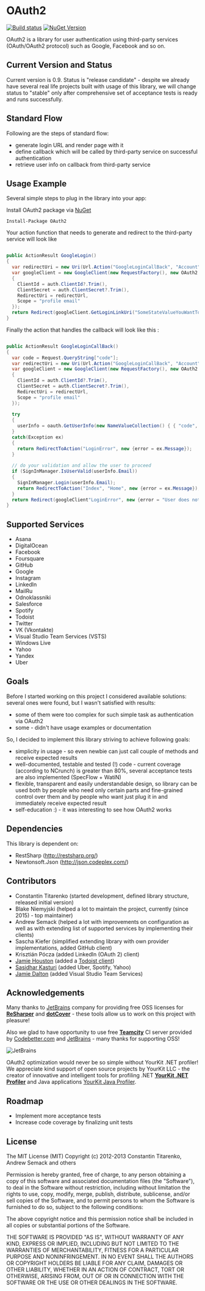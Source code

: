 ﻿# OAuth2 #
[![Build status](https://ci.appveyor.com/api/projects/status/391rgw9mf4qnolio/branch/master?svg=true)](https://ci.appveyor.com/project/niemyjski/oauth2/branch/master)
[![NuGet Version](http://img.shields.io/nuget/v/OAuth2.svg?style=flat)](https://www.nuget.org/packages/OAuth2/)

OAuth2 is a library for user authentication using third-party services (OAuth/OAuth2 protocol) such as Google, Facebook and so on.

## Current Version and Status ##

Current version is 0.9. Status is "release candidate" - despite we already have several real life projects built with usage of this library, we will change status to "stable" only after comprehensive set of acceptance tests is ready and runs successfully.

## Standard Flow ##

Following are the steps of standard flow:

- generate login URL and render page with it
- define callback which will be called by third-party service on successful authentication
- retrieve user info on callback from third-party service

## Usage Example ##

Several simple steps to plug in the library into your app:

Install OAuth2 package via [NuGet](http://www.nuget.org/packages/OAuth2/)

```shell
Install-Package OAuth2
```

Your action function that needs to generate and redirect to the third-party service will look like

```c#

public ActionResult GoogleLogin()
{
  var redirectUri = new Uri(Url.Action("GoogleLoginCallBack", "Account", null, protocol: Request.Url.Scheme));
  var googleClient = new GoogleClient(new RequestFactory(), new OAuth2.Configuration.ClientConfiguration
  {
    ClientId = auth.ClientId?.Trim(),
    ClientSecret = auth.ClientSecret?.Trim(),
    RedirectUri = redirectUrl,
    Scope = "profile email"
  });
  return Redirect(googleClient.GetLoginLinkUri("SomeStateValueYouWantToUse"));
}
```

Finally the action that handles the callback will look like this :

```c#

public ActionResult GoogleLoginCallBack()
{
  var code = Request.QueryString["code"];
  var redirectUri = new Uri(Url.Action("GoogleLoginCallBack", "Account", null, protocol: Request.Url.Scheme));
  var googleClient = new GoogleClient(new RequestFactory(), new OAuth2.Configuration.ClientConfiguration
  {
    ClientId = auth.ClientId?.Trim(),
    ClientSecret = auth.ClientSecret?.Trim(),
    RedirectUri = redirectUrl,
    Scope = "profile email"
  });
  
  try
  {
    userInfo = oauth.GetUserInfo(new NameValueCollection() { { "code", code } });
  }
  catch(Exception ex)
  {
    return RedirectToAction("LoginError", new {error = ex.Message});
  }
  
  // do your validation and allow the user to proceed
  if (SignInManager.IsUserValid(userInfo.Email))
  {
    SignInManager.Login(userInfo.Email);
    return RedirectToAction("Index", "Home", new {error = ex.Message});
  }
  return Redirect(googleClient"LoginError", new {error = "User does not exists in the system"});
}
```

## Supported Services ##

- Asana
- DigitalOcean
- Facebook
- Foursquare
- GitHub
- Google
- Instagram
- LinkedIn
- MailRu
- Odnoklassniki
- Salesforce
- Spotify
- Todoist
- Twitter
- VK (Vkontakte)
- Visual Studio Team Services (VSTS)
- Windows Live
- Yahoo
- Yandex
- Uber

## Goals ##

Before I started working on this project I considered available solutions: several ones were found, but I wasn't satisfied with results:

- some of them were too complex for such simple task as authentication via OAuth2
- some - didn't have usage examples or documentation

So, I decided to implement this library striving to achieve following goals:

- simplicity in usage - so even newbie can just call couple of methods and receive expected results
- well-documented, testable and tested (!) code - current coverage (according to NCrunch) is greater than 80%, several acceptance tests are also implemented (SpecFlow + WatiN)
- flexible, transparent and easily understandable design, so library can be used both by people who need only certain parts and fine-grained control over them and by people who want just plug it in and immediately receive expected result
- self-education :) - it was interesting to see how OAuth2 works

## Dependencies ##

This library is dependent on:

- RestSharp (http://restsharp.org/)
- Newtonsoft.Json (http://json.codeplex.com/)

## Contributors ##

- Constantin Titarenko (started development, defined library structure, released initial version)
- Blake Niemyjski (helped a lot to maintain the project, currently (since 2015) - top maintainer)
- Andrew Semack (helped a lot with improvements on configuration as well as with extending list of supported services by implementing their clients)
- Sascha Kiefer (simplified extending library with own provider implementations, added GitHub client)
- Krisztián Pócza (added LinkedIn (OAuth 2) client)
- [Jamie Houston](/JamieHouston) (added a [Todoist client](/tree/master/OAuth2/Client/Impl/TodoistClient.cs))
- [Sasidhar Kasturi](https://github.com/skasturi) (added Uber, Spotify, Yahoo)
- [Jamie Dalton](https://github.com/daltskin) (added Visual Studio Team Services)

## Acknowledgements ##

Many thanks to [JetBrains](http://www.jetbrains.com/) company for providing free OSS licenses
for [**ReSharper**](http://www.jetbrains.com/resharper/) and [**dotCover**](http://www.jetbrains.com/dotcover/) -
these tools allow us to work on this project with pleasure!

Also we glad to have opportunity to use free [**Teamcity**](http://www.jetbrains.com/teamcity/) CI server
provided by [Codebetter.com](http://codebetter.com/) and [JetBrains](http://www.jetbrains.com/) -
many thanks for supporting OSS!

![JetBrains](http://www.jetbrains.com/img/banners/Codebetter300x250.png)

OAuth2 optimization would never be so simple without YourKit .NET profiler!
We appreciate kind support of open source projects by YourKit LLC -
the creator of innovative and intelligent tools for profiling .NET [**YourKit .NET Profiler**](http://www.yourkit.com/.net/profiler/index.jsp)
and Java applications [YourKit Java Profiler](http://www.yourkit.com/java/profiler/index.jsp).

## Roadmap ##

- Implement more acceptance tests
- Increase code coverage by finalizing unit tests

## License ##

The MIT License (MIT)
Copyright (c) 2012-2013 Constantin Titarenko, Andrew Semack and others

Permission is hereby granted, free of charge, to any person obtaining a copy of this software and associated documentation files (the "Software"), to deal in the Software without restriction, including without limitation the rights to use, copy, modify, merge, publish, distribute, sublicense, and/or sell copies of the Software, and to permit persons to whom the Software is furnished to do so, subject to the following conditions:

The above copyright notice and this permission notice shall be included in all copies or substantial portions of the Software.

THE SOFTWARE IS PROVIDED "AS IS", WITHOUT WARRANTY OF ANY KIND, EXPRESS OR IMPLIED, INCLUDING BUT NOT LIMITED TO THE WARRANTIES OF MERCHANTABILITY, FITNESS FOR A PARTICULAR PURPOSE AND NONINFRINGEMENT. IN NO EVENT SHALL THE AUTHORS OR COPYRIGHT HOLDERS BE LIABLE FOR ANY CLAIM, DAMAGES OR OTHER LIABILITY, WHETHER IN AN ACTION OF CONTRACT, TORT OR OTHERWISE, ARISING FROM, OUT OF OR IN CONNECTION WITH THE SOFTWARE OR THE USE OR OTHER DEALINGS IN THE SOFTWARE.
